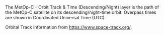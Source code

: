 The MetOp-C - Orbit Track & Time (Descending/Night) layer is the path of the MetOp-C satellite on its descending/night-time orbit. Overpass times are shown in Coordinated Universal Time (UTC).

Orbital Track information from <https://www.space-track.org/>.
